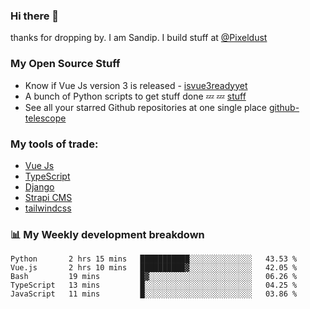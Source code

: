 ### Hi there 👋

thanks for dropping by.
I am Sandip. I build stuff at [@Pixeldust](github.com/pixeldust-in/)

###  **My Open Source Stuff**

 - Know if Vue Js version 3 is released -  [isvue3readyyet](https://github.com/sandiprb/isvue3readyyet)
 - A bunch of Python scripts to get stuff done 💤 💤 [stuff](https://github.com/sandiprb/stuff)
 - See all your starred Github repositories at one single place [github-telescope](https://github.com/sandiprb/github-telescope)



###  **My tools of trade:**
 - [Vue Js](https://github.com/vuejs/vue/)
 - [TypeScript](https://github.com/microsoft/TypeScript)
 - [Django](github.com/django/django)
 - [Strapi CMS](github.com/strapi/strapi)
 - [tailwindcss](https://github.com/tailwindlabs/tailwindcss)


###  📊 **My Weekly development breakdown**
<!--START_SECTION:waka-->
```text
Python       2 hrs 15 mins   ███████████░░░░░░░░░░░░░░   43.53 % 
Vue.js       2 hrs 10 mins   ██████████▓░░░░░░░░░░░░░░   42.05 % 
Bash         19 mins         █▓░░░░░░░░░░░░░░░░░░░░░░░   06.26 % 
TypeScript   13 mins         █░░░░░░░░░░░░░░░░░░░░░░░░   04.25 % 
JavaScript   11 mins         █░░░░░░░░░░░░░░░░░░░░░░░░   03.86 % 
```
<!--END_SECTION:waka-->
